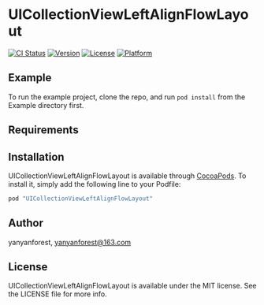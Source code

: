 # UICollectionViewLeftAlignFlowLayout

[![CI Status](http://img.shields.io/travis/2570583222/UICollectionViewLeftAlignFlowLayout.svg?style=flat)](https://travis-ci.org/2570583222/UICollectionViewLeftAlignFlowLayout)
[![Version](https://img.shields.io/cocoapods/v/UICollectionViewLeftAlignFlowLayout.svg?style=flat)](http://cocoapods.org/pods/UICollectionViewLeftAlignFlowLayout)
[![License](https://img.shields.io/cocoapods/l/UICollectionViewLeftAlignFlowLayout.svg?style=flat)](http://cocoapods.org/pods/UICollectionViewLeftAlignFlowLayout)
[![Platform](https://img.shields.io/cocoapods/p/UICollectionViewLeftAlignFlowLayout.svg?style=flat)](http://cocoapods.org/pods/UICollectionViewLeftAlignFlowLayout)

## Example

To run the example project, clone the repo, and run `pod install` from the Example directory first.

## Requirements

## Installation

UICollectionViewLeftAlignFlowLayout is available through [CocoaPods](http://cocoapods.org). To install
it, simply add the following line to your Podfile:

```ruby
pod "UICollectionViewLeftAlignFlowLayout"
```

## Author

yanyanforest, yanyanforest@163.com

## License

UICollectionViewLeftAlignFlowLayout is available under the MIT license. See the LICENSE file for more info.
